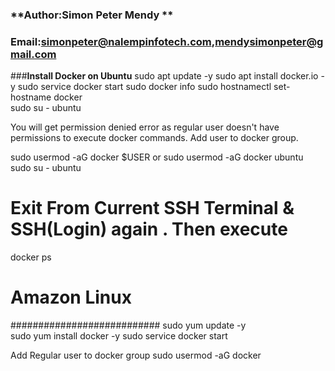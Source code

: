 ### **Author:Simon Peter Mendy **
### **Email:simonpeter@nalempinfotech.com,mendysimonpeter@gmail.com**
###**Install Docker on  Ubuntu**
sudo apt update -y
sudo apt install docker.io -y
sudo service docker start
sudo docker info
sudo hostnamectl set-hostname docker   
sudo su - ubuntu

You will get permission denied error as regular user 
doesn't have permissions to execute docker commands. 
Add user to docker group.

sudo usermod -aG docker $USER 
     or 
sudo usermod -aG docker ubuntu
sudo su - ubuntu  

# Exit From Current SSH Terminal & SSH(Login) again . Then execute 
docker ps

# Amazon Linux
###########################
sudo yum update -y    
sudo yum install docker -y
sudo service docker start

Add Regular user to docker group
sudo usermod -aG docker  <username>
